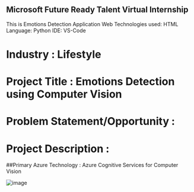 ## Microsoft Future Ready Talent Virtual Internship

This is Emotions Detection Application
Web Technologies used: HTML
Language: Python
IDE: VS-Code

# Industry : Lifestyle

# Project Title : Emotions Detection using Computer Vision


# Problem Statement/Opportunity :

# Project Description :

##Primary Azure Technology :
Azure Cognitive Services for Computer Vision


![image](https://github.com/rithikabadam/FTR-Internship-Project/assets/94275810/b9feaa6a-600d-4a62-a7ec-7c504148e9a4)
